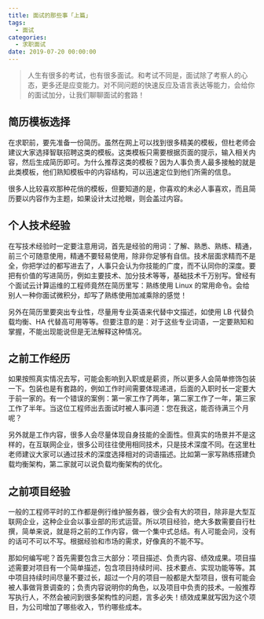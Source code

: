 ```yaml
---
title: 面试的那些事「上篇」
tags:
  - 面试
categories:
  - 求职面试
date: 2019-07-20 00:00:00
---
```


> 人生有很多的考试，也有很多面试。和考试不同是，面试除了考察人的心态，更多还是应变能力。对不同问题的快速反应及语言表达等能力，会给你的面试加分，让我们聊聊面试的套路！

<!-- more -->

## 简历模板选择

在求职前，要先准备一份简历。虽然在网上可以找到很多精美的模板，但杜老师会建议大家选择智联招聘这类的模板。这类模板只需要根据页面的提示，输入相关内容，然后生成简历即可。为什么推荐这类的模板？因为人事负责人最多接触的就是此类模板，他们熟知模板中的内容结构，可以迅速定位到他们所需的信息。

很多人比较喜欢那种花俏的模板，但要知道的是，你喜欢的未必人事喜欢，而且简历要以内容作为主题，如果设计太过抢眼，则会盖过内容。

## 个人技术经验

在写技术经验时一定要注意用词，首先是经验的用词：了解、熟悉、熟练、精通，前三个可随意使用，精通不要轻易使用，除非你足够有自信。技术层面求精而不是全，你把学过的都写进去了，人事只会认为你技能的广度，而不认同你的深度。要把有价值的写进简历，例如主要技术、加分技术等等，基础技术千万别写。曾经有个面试云计算运维的工程师竟然在简历里写：熟练使用 Linux 的常用命令。会给别人一种你面试微积分，却写了熟练使用加减乘除的感觉！

另外在简历里要突出专业性，尽量用专业英语来代替中文描述，如使用 LB 代替负载均衡、HA 代替高可用等等。但要注意的是：对于这些专业词语，一定要熟知和掌握，不能出现能说但是无法解释这种情况。

## 之前工作经历

如果按照真实情况去写，可能会影响到入职或是薪资，所以更多人会简单修饰包装一下。包装也是有套路的，例如工作时间需要体现递进，后面的入职时长一定要大于前一家的。有一个错误的案例：第一家工作了两年，第二家工作了一年，第三家工作了半年。当这位工程师出去面试时被人事问道：您在我这，能否待满三个月呢？

另外就是工作内容，很多人会尽量体现自身技能的全面性。但真实的场景并不是这样的，在互联网企业，很多公司往往使用相同技术，只是技术深度不同。在这里杜老师建议大家可以通过技术的深度选择相对的词语描述。比如第一家写熟练搭建负载均衡架构，第二家就可以说负载均衡架构的优化。

## 之前项目经验

一般的工程师平时的工作都是例行维护服务器，很少会有大的项目，除非是大型互联网企业，这种企业会以事业部的形式运营。所以项目经验，绝大多数需要自行杜撰，简单来说，就是将之前的工作内容，做一个集中式总结。有人可能会问，没有的话可不可以不写。根据经验和市场的需求，好像真的不能不写。

那如何编写呢？首先需要包含三大部分：项目描述、负责内容、绩效成果。项目描述需要对项目有一个简单描述，包含项目持续时间、技术要点、实现功能等等。其中项目持续时间尽量不要过长，超过一个月的项目一般都是大型项目，很有可能会被人事做背景调查的；负责内容说明你的角色，以及项目中负责的技术。一般推荐写执行人，不然会被问到很多架构性的问题，言多必失！绩效成果就写因为这个项目，为公司增加了哪些收入，节约哪些成本。